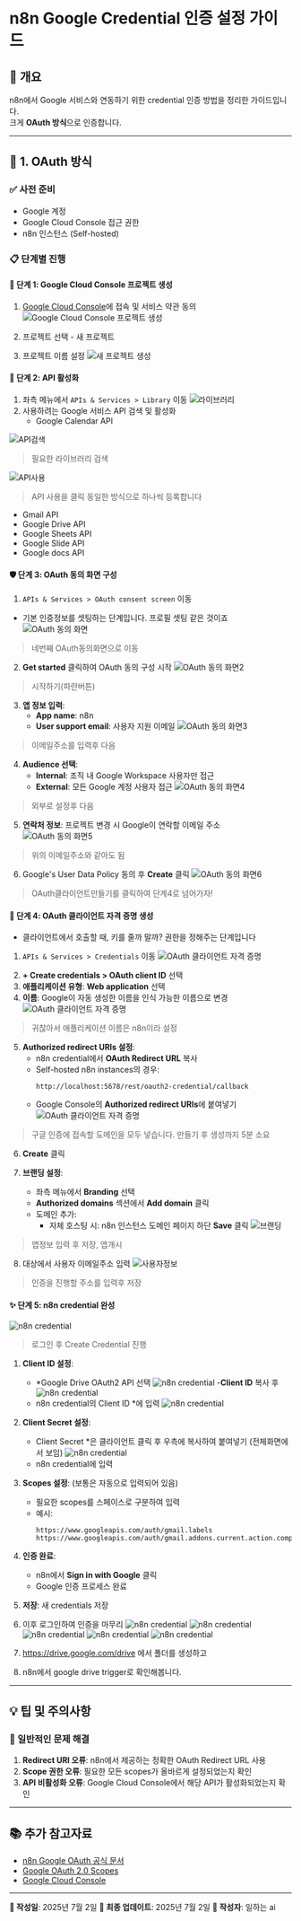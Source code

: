 # n8n Google Credential 인증 설정 가이드

## 📝 개요
n8n에서 Google 서비스와 연동하기 위한 credential 인증 방법을 정리한 가이드입니다.  
크게 **OAuth 방식**으로 인증합니다.

---

## 🔐 1. OAuth 방식 

### ✅ 사전 준비
- Google 계정
- Google Cloud Console 접근 권한
- n8n 인스턴스 (Self-hosted)

### 📋 단계별 진행

#### 🚀 단계 1: Google Cloud Console 프로젝트 생성
1. [Google Cloud Console](https://console.cloud.google.com/)에 접속 및 서비스 약관 동의
![Google Cloud Console 프로젝트 생성](../img/ex_2_1.png)
2. 프로젝트 선택 - 새 프로젝트

3. 프로젝트 이름 설정
![새 프로젝트 생성](../img/ex_2_2.png)
#### 🔧 단계 2: API 활성화
1. 좌측 메뉴에서 `APIs & Services > Library` 이동
![라이브러리](../img/ex_2_3.png)
2. 사용하려는 Google 서비스 API 검색 및 활성화
   - Google Calendar API

![API검색](../img/ex_2_4.png)
> 필요한 라이브러리 검색

![API사용](../img/ex_2_5.png)
> API 사용을 클릭
동일한 방식으로 하나씩 등록합니다
   - Gmail API
   - Google Drive API
   - Google Sheets API 
   - Google Slide API
   - Google docs API

#### 🛡️ 단계 3: OAuth 동의 화면 구성
1. `APIs & Services > OAuth consent screen` 이동
- 기본 인증정보를 셋팅하는 단계입니다. 프로필 셋팅 같은 것이죠
![OAuth 동의 화면](../img/ex_2_6.png)
> 네번째 OAuth동의화면으로 이동
2. **Get started** 클릭하여 OAuth 동의 구성 시작
![OAuth 동의 화면2](../img/ex_2_7.png)
> 시작하기(파란버튼)
3. **앱 정보 입력**:
   - **App name**: n8n
   - **User support email**: 사용자 지원 이메일
![OAuth 동의 화면3](../img/ex_2_8.png)
> 이메일주소를 입력후 다음
4. **Audience 선택**:
   - **Internal**: 조직 내 Google Workspace 사용자만 접근
   - **External**: 모든 Google 계정 사용자 접근
  ![OAuth 동의 화면4](../img/ex_2_9.png)
> 외부로 설정후 다음

5. **연락처 정보**: 프로젝트 변경 시 Google이 연락할 이메일 주소
  ![OAuth 동의 화면5](../img/ex_2_10.png)
> 위의 이메일주소와 같아도 됨
6. Google's User Data Policy 동의 후 **Create** 클릭
  ![OAuth 동의 화면6](../img/ex_2_11.png)
> OAuth클라이언트만들기를 클릭하여 단계4로 넘어가자!

#### 🔑 단계 4: OAuth 클라이언트 자격 증명 생성
- 클라이언트에서 호출할 때, 키를 줄까 말까? 권한을 정해주는 단계입니다
1. `APIs & Services > Credentials` 이동
  ![OAuth 클라이언트 자격 증명](../img/ex_2_12.png)
> 
2. **+ Create credentials > OAuth client ID** 선택
3. **애플리케이션 유형**: **Web application** 선택
4. **이름**: Google이 자동 생성한 이름을 인식 가능한 이름으로 변경
  ![OAuth 클라이언트 자격 증명](../img/ex_2_13.png)
  > 귀찮아서 애플리케이션 이름은 n8n이라 설정
5. **Authorized redirect URIs 설정**:
   - n8n credential에서 **OAuth Redirect URL** 복사
   - Self-hosted n8n instances의 경우:
     ```
     http://localhost:5678/rest/oauth2-credential/callback
     ```
   - Google Console의 **Authorized redirect URIs**에 붙여넣기
     ![OAuth 클라이언트 자격 증명](../img/ex_2_14.png)
  > 구글 인증에 접속할 도메인을 모두 넣습니다. 만들기 후 생성까지 5분 소요
6. **Create** 클릭

7. **브랜딩 설정**:
   - 좌측 메뉴에서 **Branding** 선택
   - **Authorized domains** 섹션에서 **Add domain** 클릭
   - 도메인 추가:
     - 자체 호스팅 시: n8n 인스턴스 도메인
 페이지 하단 **Save** 클릭
     ![브랜딩](../img/ex_2_15.png)
  > 앱정보 입력 후 저장, 앱개시
8. 대상에서 사용자 이메일주소 입력
 ![사용자정보](../img/ex_2_16.png)
  > 인증을 진행할 주소를 입력후 저장
#### ✨ 단계 5: n8n credential 완성
 ![n8n credential](../img/ex_2_17.png)
 > 로그인 후 Create Credential 진행
1. **Client ID 설정**:
   - *Google Drive OAuth2 API 선택
    ![n8n credential](../img/ex_2_18.png)
   -**Client ID** 복사 후 
   ![n8n credential](../img/ex_2_19.png)
   - n8n credential의 Client ID *에 입력
    ![n8n credential](../img/ex_2_20.png)
2. **Client Secret 설정**:
   - Client Secret *은 클라이언트 클릭 후 우측에 복사하여 붙여넣기 (전체화면에서 보임)
    ![n8n credential](../img/ex_2_21.png)
   - n8n credential에 입력
3. **Scopes 설정**: (보통은 자동으로 입력되어 있음)
   - 필요한 scopes를 스페이스로 구분하여 입력
   - 예시: 
     ```
     https://www.googleapis.com/auth/gmail.labels https://www.googleapis.com/auth/gmail.addons.current.action.compose
     ```
4. **인증 완료**:
   - n8n에서 **Sign in with Google** 클릭
   - Google 인증 프로세스 완료
5. **저장**: 새 credentials 저장
6. 이후 로그인하여 인증을 마무리
   ![n8n credential](../img/ex_2_22.png)
   ![n8n credential](../img/ex_2_23.png)
   ![n8n credential](../img/ex_2_24.png)
   ![n8n credential](../img/ex_2_25.png)
   ![n8n credential](../img/ex_2_26.png)

7. https://drive.google.com/drive 에서 폴더를 생성하고 
8. n8n에서 google drive trigger로 확인해봅니다.
---

## 💡 팁 및 주의사항

### 🔧 일반적인 문제 해결
1. **Redirect URI 오류**: n8n에서 제공하는 정확한 OAuth Redirect URL 사용
2. **Scope 권한 오류**: 필요한 모든 scopes가 올바르게 설정되었는지 확인
3. **API 비활성화 오류**: Google Cloud Console에서 해당 API가 활성화되었는지 확인

---

## 📚 추가 참고자료
- [n8n Google OAuth 공식 문서](https://docs.n8n.io/integrations/builtin/credentials/google/oauth-generic/)
- [Google OAuth 2.0 Scopes](https://developers.google.com/identity/protocols/oauth2/scopes)
- [Google Cloud Console](https://console.cloud.google.com/)

---

**📅 작성일**: 2025년 7월 2일
**🔄 최종 업데이트**: 2025년 7월 2일
**📝 작성자**: 일하는 ai
